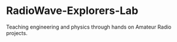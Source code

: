 # RadioWave-Explorers-Lab
Teaching engineering and physics through hands on Amateur Radio projects.
